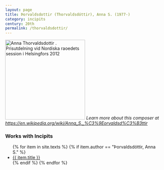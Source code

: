 ```yaml
---
layout: page
title: Þorvaldsdottir (Thorvaldsdóttir), Anna S. (1977-)
category: incipits
century: 20th
permalink: /thorvaldsdottir/
---
```


<a title="Magnus Frderberg/norden.org, CC BY 2.5 DK &lt;https://creativecommons.org/licenses/by/2.5/dk/deed.en&gt;, via Wikimedia Commons" href="https://commons.wikimedia.org/wiki/File:Anna_Thorvaldsdottir_._Prisutdelning_vid_Nordiska_raoedets_session_i_Helsingfors_2012.jpg"><img width="256" alt="Anna Thorvaldsdottir . Prisutdelning vid Nordiska raoedets session i Helsingfors 2012" src="https://upload.wikimedia.org/wikipedia/commons/thumb/7/7b/Anna_Thorvaldsdottir_._Prisutdelning_vid_Nordiska_raoedets_session_i_Helsingfors_2012.jpg/256px-Anna_Thorvaldsdottir_._Prisutdelning_vid_Nordiska_raoedets_session_i_Helsingfors_2012.jpg"></a>
*Learn more about this composer at <a href="https://en.wikipedia.org/wiki/Anna_S._%C3%9Eorvaldsd%C3%B3ttir" target="_blank">https://en.wikipedia.org/wiki/Anna_S._%C3%9Eorvaldsd%C3%B3ttir</a>*
<br/>

### Works with Incipits
<ul class="texts">
    {% for item in site.texts %}
      {% if item.author == "Þorvaldsdóttir, Anna S." %}
          <li class="text-title">
          <a href="{{ site.baseurl }}{{ item.url }}">
        {{ item.title }}
              </a>
    </li>
      {% endif %}
    {% endfor %}
</ul>
